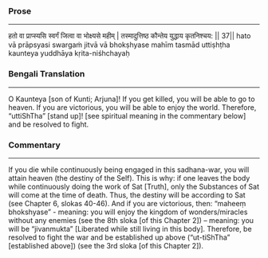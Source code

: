 ### Prose 
 --- 
हतो वा प्राप्स्यसि स्वर्गं जित्वा वा भोक्ष्यसे महीम् |
तस्मादुत्तिष्ठ कौन्तेय युद्धाय कृतनिश्चय: || 37||
hato vā prāpsyasi swargaṁ jitvā vā bhokṣhyase mahīm
tasmād uttiṣhṭha kaunteya yuddhāya kṛita-niśhchayaḥ

### Bengali Translation 
 --- 
O Kaunteya [son of Kunti; Arjuna]! If you get killed, you will be able to go to heaven. If you are victorious, you will be able to enjoy the world. Therefore, “uttiShTha” [stand up]! [see spiritual meaning in the commentary below] and be resolved to fight. 

### Commentary 
 --- 
If you die while continuously being engaged in this sadhana-war, you will attain heaven (the destiny of the Self). This is why: if one leaves the body while continuously doing the work of Sat [Truth], only the Substances of Sat will come at the time of death. Thus, the destiny will be according to Sat (see Chapter 6, slokas 40-46). And if you are victorious, then: “maheeṃ bhokshyase” - meaning: you will enjoy the kingdom of wonders/miracles without any enemies (see the 8th sloka [of this Chapter 2]) – meaning: you will be “jivanmukta” [Liberated while still living in this body]. Therefore, be resolved to fight the war and be established up above (“ut-tiShTha” [established above]) (see the 3rd sloka [of this Chapter 2]).